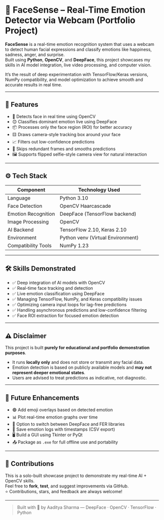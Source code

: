 # 🧠 FaceSense – Real-Time Emotion Detector via Webcam (Portfolio Project)

**FaceSense** is a real-time emotion recognition system that uses a webcam to detect human facial expressions and classify emotions like happiness, sadness, anger, and surprise.  
Built using **Python**, **OpenCV**, and **DeepFace**, this project showcases my skills in AI model integration, live video processing, and computer vision.

It’s the result of deep experimentation with TensorFlow/Keras versions, NumPy compatibility, and model optimization to achieve smooth and accurate results in real time.

---

## 🚀 Features

- 📸 Detects face in real time using OpenCV  
- 😊 Classifies dominant emotion live using DeepFace  
- 📦 Processes only the face region (ROI) for better accuracy  
- 🟨 Draws camera-style tracking box around your face  
- 📈 Filters out low-confidence predictions  
- 🔁 Skips redundant frames and smooths predictions  
- 🖼️ Supports flipped selfie-style camera view for natural interaction  

---

## ⚙️ Tech Stack

| Component              | Technology Used           |
|------------------------|---------------------------|
| Language               | Python 3.10               |
| Face Detection         | OpenCV Haarcascade        |
| Emotion Recognition    | DeepFace (TensorFlow backend) |
| Image Processing       | OpenCV                    |
| AI Backend             | TensorFlow 2.10, Keras 2.10 |
| Environment            | Python venv (Virtual Environment) |
| Compatibility Tools    | NumPy 1.23                |

---

## 🛠️ Skills Demonstrated

- ✅ Deep integration of AI models with OpenCV  
- ✅ Real-time face tracking and detection  
- ✅ Live emotion classification using DeepFace  
- ✅ Managing TensorFlow, NumPy, and Keras compatibility issues  
- ✅ Optimizing camera input loops for lag-free predictions  
- ✅ Handling asynchronous predictions and low-confidence filtering  
- ✅ Face ROI extraction for focused emotion detection  

---

## ⚠️ Disclaimer

This project is built **purely for educational and portfolio demonstration purposes**.  
- It runs **locally only** and does not store or transmit any facial data.  
- Emotion detection is based on publicly available models and **may not represent deeper emotional states**.  
- Users are advised to treat predictions as indicative, not diagnostic.

---

## 🧩 Future Enhancements

- 🟢 Add emoji overlays based on detected emotion  
- 📊 Plot real-time emotion graphs over time  
- 🧠 Option to switch between DeepFace and FER libraries  
- 🧾 Save emotion logs with timestamps (CSV export)  
- 🖥️ Build a GUI using Tkinter or PyQt  
- 📤 Package as `.exe` for full offline use and portability  

---

## 🤝 Contributions

This is a solo-built showcase project to demonstrate my real-time AI + OpenCV skills.  
Feel free to **fork**, **test**, and suggest improvements via GitHub.  
⭐ Contributions, stars, and feedback are always welcome!

---

> Built with 🧠 by Aaditya Sharma — DeepFace · OpenCV · TensorFlow · Python
